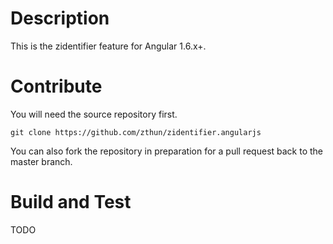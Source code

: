 # Description

This is the zidentifier feature for Angular 1.6.x+.

# Contribute

You will need the source repository first.

```
git clone https://github.com/zthun/zidentifier.angularjs
```

You can also fork the repository in preparation for a pull request back to the master branch.

# Build and Test

TODO
